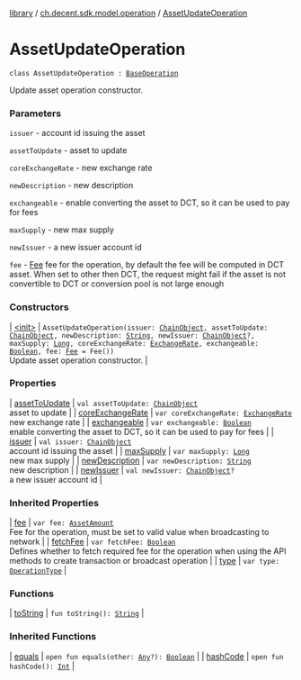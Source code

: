 [library](../../index.md) / [ch.decent.sdk.model.operation](../index.md) / [AssetUpdateOperation](./index.md)

# AssetUpdateOperation

`class AssetUpdateOperation : `[`BaseOperation`](../-base-operation/index.md)

Update asset operation constructor.

### Parameters

`issuer` - account id issuing the asset

`assetToUpdate` - asset to update

`coreExchangeRate` - new exchange rate

`newDescription` - new description

`exchangeable` - enable converting the asset to DCT, so it can be used to pay for fees

`maxSupply` - new max supply

`newIssuer` - a new issuer account id

`fee` - [Fee](../../ch.decent.sdk.model/-fee/index.md) fee for the operation, by default the fee will be computed in DCT asset.
When set to other then DCT, the request might fail if the asset is not convertible to DCT or conversion pool is not large enough

### Constructors

| [&lt;init&gt;](-init-.md) | `AssetUpdateOperation(issuer: `[`ChainObject`](../../ch.decent.sdk.model/-chain-object/index.md)`, assetToUpdate: `[`ChainObject`](../../ch.decent.sdk.model/-chain-object/index.md)`, newDescription: `[`String`](https://kotlinlang.org/api/latest/jvm/stdlib/kotlin/-string/index.html)`, newIssuer: `[`ChainObject`](../../ch.decent.sdk.model/-chain-object/index.md)`?, maxSupply: `[`Long`](https://kotlinlang.org/api/latest/jvm/stdlib/kotlin/-long/index.html)`, coreExchangeRate: `[`ExchangeRate`](../../ch.decent.sdk.model/-exchange-rate/index.md)`, exchangeable: `[`Boolean`](https://kotlinlang.org/api/latest/jvm/stdlib/kotlin/-boolean/index.html)`, fee: `[`Fee`](../../ch.decent.sdk.model/-fee/index.md)` = Fee())`<br>Update asset operation constructor. |

### Properties

| [assetToUpdate](asset-to-update.md) | `val assetToUpdate: `[`ChainObject`](../../ch.decent.sdk.model/-chain-object/index.md)<br>asset to update |
| [coreExchangeRate](core-exchange-rate.md) | `var coreExchangeRate: `[`ExchangeRate`](../../ch.decent.sdk.model/-exchange-rate/index.md)<br>new exchange rate |
| [exchangeable](exchangeable.md) | `var exchangeable: `[`Boolean`](https://kotlinlang.org/api/latest/jvm/stdlib/kotlin/-boolean/index.html)<br>enable converting the asset to DCT, so it can be used to pay for fees |
| [issuer](issuer.md) | `val issuer: `[`ChainObject`](../../ch.decent.sdk.model/-chain-object/index.md)<br>account id issuing the asset |
| [maxSupply](max-supply.md) | `var maxSupply: `[`Long`](https://kotlinlang.org/api/latest/jvm/stdlib/kotlin/-long/index.html)<br>new max supply |
| [newDescription](new-description.md) | `var newDescription: `[`String`](https://kotlinlang.org/api/latest/jvm/stdlib/kotlin/-string/index.html)<br>new description |
| [newIssuer](new-issuer.md) | `val newIssuer: `[`ChainObject`](../../ch.decent.sdk.model/-chain-object/index.md)`?`<br>a new issuer account id |

### Inherited Properties

| [fee](../-base-operation/fee.md) | `var fee: `[`AssetAmount`](../../ch.decent.sdk.model/-asset-amount/index.md)<br>Fee for the operation, must be set to valid value when broadcasting to network |
| [fetchFee](../-base-operation/fetch-fee.md) | `var fetchFee: `[`Boolean`](https://kotlinlang.org/api/latest/jvm/stdlib/kotlin/-boolean/index.html)<br>Defines whether to fetch required fee for the operation when using the API methods to create transaction or broadcast operation |
| [type](../-base-operation/type.md) | `var type: `[`OperationType`](../-operation-type/index.md) |

### Functions

| [toString](to-string.md) | `fun toString(): `[`String`](https://kotlinlang.org/api/latest/jvm/stdlib/kotlin/-string/index.html) |

### Inherited Functions

| [equals](../-base-operation/equals.md) | `open fun equals(other: `[`Any`](https://kotlinlang.org/api/latest/jvm/stdlib/kotlin/-any/index.html)`?): `[`Boolean`](https://kotlinlang.org/api/latest/jvm/stdlib/kotlin/-boolean/index.html) |
| [hashCode](../-base-operation/hash-code.md) | `open fun hashCode(): `[`Int`](https://kotlinlang.org/api/latest/jvm/stdlib/kotlin/-int/index.html) |

